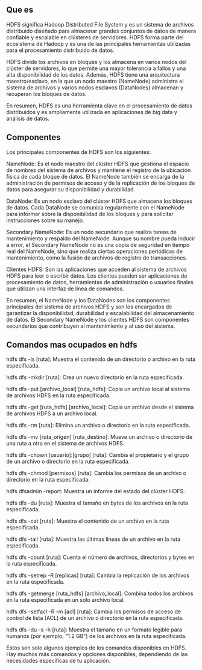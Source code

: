 
## Que es 

HDFS significa Hadoop Distributed File System y es un sistema de archivos distribuido diseñado para almacenar grandes conjuntos de datos de manera confiable y escalable en clústeres de servidores. HDFS forma parte del ecosistema de Hadoop y es una de las principales herramientas utilizadas para el procesamiento distribuido de datos.

HDFS divide los archivos en bloques y los almacena en varios nodos del clúster de servidores, lo que permite una mayor tolerancia a fallos y una alta disponibilidad de los datos. Además, HDFS tiene una arquitectura maestro/esclavo, en la que un nodo maestro (NameNode) administra el sistema de archivos y varios nodos esclavos (DataNodes) almacenan y recuperan los bloques de datos.

En resumen, HDFS es una herramienta clave en el procesamiento de datos distribuidos y es ampliamente utilizada en aplicaciones de big data y análisis de datos.

## Componentes

Los principales componentes de HDFS son los siguientes:

NameNode: Es el nodo maestro del clúster HDFS que gestiona el espacio de nombres del sistema de archivos y mantiene el registro de la ubicación física de cada bloque de datos. El NameNode también se encarga de la administración de permisos de acceso y de la replicación de los bloques de datos para asegurar su disponibilidad y durabilidad.

DataNode: Es un nodo esclavo del clúster HDFS que almacena los bloques de datos. Cada DataNode se comunica regularmente con el NameNode para informar sobre la disponibilidad de los bloques y para solicitar instrucciones sobre su manejo.

Secondary NameNode: Es un nodo secundario que realiza tareas de mantenimiento y respaldo del NameNode. Aunque su nombre pueda inducir a error, el Secondary NameNode no es una copia de seguridad en tiempo real del NameNode, sino que realiza ciertas operaciones periódicas de mantenimiento, como la fusión de archivos de registro de transacciones.

Clientes HDFS: Son las aplicaciones que acceden al sistema de archivos HDFS para leer o escribir datos. Los clientes pueden ser aplicaciones de procesamiento de datos, herramientas de administración o usuarios finales que utilizan una interfaz de línea de comandos.

En resumen, el NameNode y los DataNodes son los componentes principales del sistema de archivos HDFS y son los encargados de garantizar la disponibilidad, durabilidad y escalabilidad del almacenamiento de datos. El Secondary NameNode y los clientes HDFS son componentes secundarios que contribuyen al mantenimiento y al uso del sistema.

## Comandos mas ocupados en hdfs

hdfs dfs -ls [ruta]: Muestra el contenido de un directorio o archivo en la ruta especificada.

hdfs dfs -mkdir [ruta]: Crea un nuevo directorio en la ruta especificada.

hdfs dfs -put [archivo_local] [ruta_hdfs]: Copia un archivo local al sistema de archivos HDFS en la ruta especificada.

hdfs dfs -get [ruta_hdfs] [archivo_local]: Copia un archivo desde el sistema de archivos HDFS a un archivo local.

hdfs dfs -rm [ruta]: Elimina un archivo o directorio en la ruta especificada.

hdfs dfs -mv [ruta_origen] [ruta_destino]: Mueve un archivo o directorio de una ruta a otra en el sistema de archivos HDFS.

hdfs dfs -chown [usuario]:[grupo] [ruta]: Cambia el propietario y el grupo de un archivo o directorio en la ruta especificada.

hdfs dfs -chmod [permisos] [ruta]: Cambia los permisos de un archivo o directorio en la ruta especificada.

hdfs dfsadmin -report: Muestra un informe del estado del clúster HDFS.

hdfs dfs -du [ruta]: Muestra el tamaño en bytes de los archivos en la ruta especificada.

hdfs dfs -cat [ruta]: Muestra el contenido de un archivo en la ruta especificada.

hdfs dfs -tail [ruta]: Muestra las últimas líneas de un archivo en la ruta especificada.

hdfs dfs -count [ruta]: Cuenta el número de archivos, directorios y bytes en la ruta especificada.

hdfs dfs -setrep -R [replicas] [ruta]: Cambia la replicación de los archivos en la ruta especificada.

hdfs dfs -getmerge [ruta_hdfs] [archivo_local]: Combina todos los archivos en la ruta especificada en un solo archivo local.

hdfs dfs -setfacl -R -m [acl] [ruta]: Cambia los permisos de acceso de control de lista (ACL) de un archivo o directorio en la ruta especificada.

hdfs dfs -du -s -h [ruta]: Muestra el tamaño en un formato legible para humanos (por ejemplo, "1.2 GB") de los archivos en la ruta especificada.

Estos son solo algunos ejemplos de los comandos disponibles en HDFS. Hay muchos más comandos y opciones disponibles, dependiendo de las necesidades específicas de tu aplicación.
